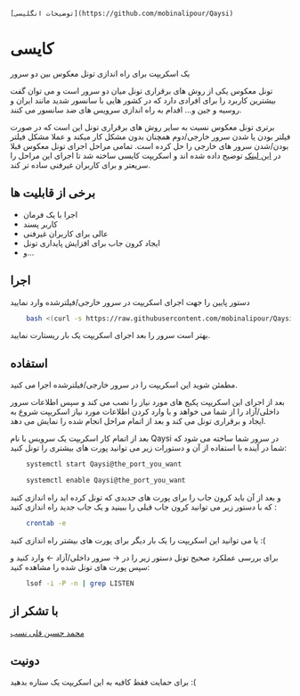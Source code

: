                                                                                          [توضیحات انگلیسی](https://github.com/mobinalipour/Qaysi)
# کایسی

یک اسکریپت برای راه اندازی تونل معکوس بین دو سرور


تونل معکوس یکی از روش های برقراری تونل میان دو سرور است و می توان گفت بیشترین کاربرد را برای افرادی دارد که در کشور هایی با سانسور شدید مانند ایران و روسیه و جین و... افدام به راه اندازی سرویس های ضد سانسور می کنند.

برتری تونل معکوس نسیت به سایر روش های برقراری تونل این است که در صورت فیلتر بودن یا شدن سرور خارجی/دوم همچنان بدون مشکل کار میکند و عملا مشکل فیلتر بودن/شدن سرور های خارجی را حل کرده است.
تمامی مراحل اجرای تونل معکوس قبلا در [این لینک](https://github.com/slayer76/Remote-SSH-Tunnel-Farsi) توضیح داده شده اند و اسکریپت کایسی ساخته شد تا اجرای این مراحل را سریعتر و برای کاربران غیرفنی ساده تر کند.

## برخی از قابلیت ها

- اجرا با یک فرمان
- کاربر پسند
- عالی برای کاربران غیرفنی
- ایجاد کرون جاب برای افزایش پایداری تونل
- و...

## اجرا

دستور پایین را جهت اجرای اسکریپت در سرور خارجی/فیلترشده وارد نمایید

```bash
    bash <(curl -s https://raw.githubusercontent.com/mobinalipour/Qaysi/main/Qaysi.sh)
```
بهتر است سرور را بعد اجرای اسکریپت یک بار ریستارت نمایید.
    
## استفاده

مطمئن شوید این اسکریپت را در سرور خارجی/فیلترشده اجرا می کنید.

بعد از اجرای این اسکریپت پکیج های مورد نیاز را نصب می کند و سپس اطلاعات سرور داخلی/آزاد را از شما می خواهد و با وارد کردن اطلاعات مورد نیاز اسکریپت شروع به ایجاد و برقراری تونل می کند و بعد از اتمام مراحل انجام شده را نمایش می دهد.

بعد از اتمام کار اسکریپت یک سرویس با نام Qaysi در سرور شما ساخته می شود که شما در آینده  با استفاده از آن و دستورات زیر می توانید پورت های بیشتری را تونل کنید:


``` bash
    systemctl start Qaysi@the_port_you_want
```
``` bash
    systemctl enable Qaysi@the_port_you_want
```

و بعد از آن باید کرون جاب را برای پورت های جدیدی که تونل کرده اید راه اندازی کنید که با دستور زیر می توانید کرون جاب قبلی را ببینید و یک جاب جدید راه اندازی کنید :

```bash
    crontab -e
```

یا می توانید این اسکریپت را یک بار دیگر برای پورت های بیشتر راه اندازی کنید :(

برای بررسی عملکرد صحیح تونل دستور زیر را در -<  سرور  داخلی/آزاد >-  وارد کنید و سپس پورت های تونل شده را مشاهده کنید:


```bash
    lsof -i -P -n | grep LISTEN
```

## با تشکر از 
[محمد حسین قلی نسب](https://github.com/slayer76/Remote-SSH-Tunnel-Farsi)


## دونیت

برای حمایت فقط کافیه به این اسکریپت یک ستاره بدهید :(

